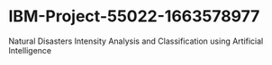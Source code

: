 # IBM-Project-55022-1663578977
Natural Disasters Intensity Analysis and Classification using Artificial Intelligence
